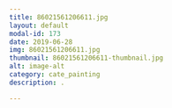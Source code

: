 ```yaml
---
title: 86021561206611.jpg
layout: default
modal-id: 173
date: 2019-06-28
img: 86021561206611.jpg
thumbnail: 86021561206611-thumbnail.jpg
alt: image-alt
category: cate_painting
description: .

---
```

